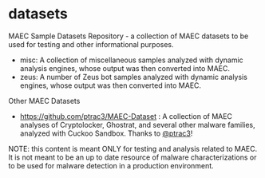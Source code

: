datasets
========

MAEC Sample Datasets Repository - a collection of MAEC datasets to be used for testing and other informational purposes. 
* misc: A collection of miscellaneous samples analyzed with dynamic analysis engines, whose output was then converted into MAEC.
* zeus: A number of Zeus bot samples analyzed with dynamic analysis engines, whose output was then converted into MAEC.

Other MAEC Datasets
* https://github.com/ptrac3/MAEC-Dataset : A collection of MAEC analyses of Cryptolocker, Ghostrat, and several other malware families, analyzed with Cuckoo Sandbox. Thanks to [@ptrac3](https://github.com/ptrac3)!

NOTE: this content is meant ONLY for testing and analysis related to MAEC. It is not meant to be an up to date resource of malware characterizations or to be used for malware detection in a production environment. 
